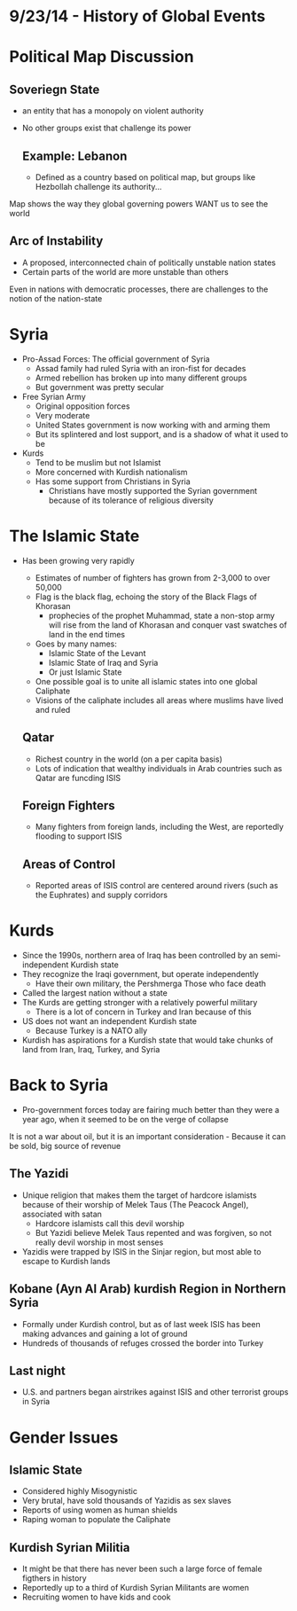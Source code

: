 # 9/23/14 \- History of Global Events

# Political Map Discussion

## Soveriegn State
- an entity that has a monopoly on violent authority
- No other groups exist that challenge its power

    ## Example: Lebanon
    - Defined as a country based on political map, but groups like Hezbollah challenge
    its authority...

Map shows the way they global governing powers WANT us to see the world

## Arc of Instability
- A proposed, interconnected chain of politically unstable nation states
- Certain parts of the world are more unstable than others

Even in nations with democratic processes, there are challenges to the notion of the nation-state

# Syria
- Pro-Assad Forces: The official government of Syria
    - Assad family had ruled Syria with an iron-fist for decades
    - Armed rebellion has broken up into many different groups
    - But government was pretty secular
- Free Syrian Army
    - Original opposition forces
    - Very moderate
    - United States government is now working with and arming them
    - But its splintered and lost support, and is a shadow of what it used to be
- Kurds
    - Tend to be muslim but not Islamist
    - More concerned with Kurdish nationalism
    - Has some support from Christians in Syria
        - Christians have mostly supported the Syrian government because of its tolerance of
        religious diversity

# The Islamic State
- Has been growing very rapidly
    - Estimates of number of fighters has grown from 2-3,000 to over 50,000
    - Flag is the black flag, echoing the story of the Black Flags of Khorasan
        - prophecies of the prophet Muhammad, state a non-stop army will rise from the land of
        Khorasan and conquer vast swatches of land in the end times
    - Goes by many names:
        - Islamic State of the Levant
        - Islamic State of Iraq and Syria
        - Or just Islamic State
    - One possible goal is to unite all islamic states into one global Caliphate
    - Visions of the caliphate includes all areas where muslims have lived and ruled

    ## Qatar
    - Richest country in the world (on a per capita basis)
    - Lots of indication that wealthy individuals in Arab countries such as Qatar are funcding ISIS

    ## Foreign Fighters
    - Many fighters from foreign lands, including the West, are reportedly flooding to support ISIS

    ## Areas of Control
    - Reported areas of ISIS control are centered around rivers (such as the Euphrates) and supply corridors

# Kurds
- Since the 1990s, northern area of Iraq has been controlled by an semi-independent Kurdish state
- They recognize the Iraqi government, but operate independently
    - Have their own military, the Pershmerga
        Those who face death
- Called the largest nation without a state
- The Kurds are getting stronger with a relatively powerful military
    - There is a lot of concern in Turkey and Iran because of this
- US does not want an independent Kurdish state
    - Because Turkey is a NATO ally
- Kurdish has aspirations for a Kurdish state that would take chunks of land from Iran, Iraq, Turkey, and Syria

# Back to Syria
- Pro-government forces today are fairing much better than they were a year ago, when it seemed to be on the verge of collapse

It is not a war about oil, but it is an important consideration
    - Because it can be sold, big source of revenue

## The Yazidi
- Unique religion that makes them the target of hardcore islamists because of their worship of
Melek Taus (The Peacock Angel), associated with satan
    - Hardcore islamists call this devil worship
    - But Yazidi believe Melek Taus repented and was forgiven, so not really devil worship in most senses
- Yazidis were trapped by ISIS in the Sinjar region, but most able to escape to Kurdish lands

## Kobane (Ayn Al Arab) kurdish Region in Northern Syria
- Formally under Kurdish control, but as of last week ISIS has been making advances and gaining a lot of ground
- Hundreds of thousands of refuges crossed the border into Turkey

## Last night
- U.S. and partners began airstrikes against ISIS and other terrorist groups in Syria

# Gender Issues

## Islamic State
- Considered highly Misogynistic
- Very brutal, have sold thousands of Yazidis as sex slaves
- Reports of using women as human shields
- Raping woman to populate the Caliphate

## Kurdish Syrian Militia
- It might be that there has never been such a large force of female figthers in history
- Reportedly up to a third of Kurdish Syrian Militants are women
- Recruiting women to have kids and cook
